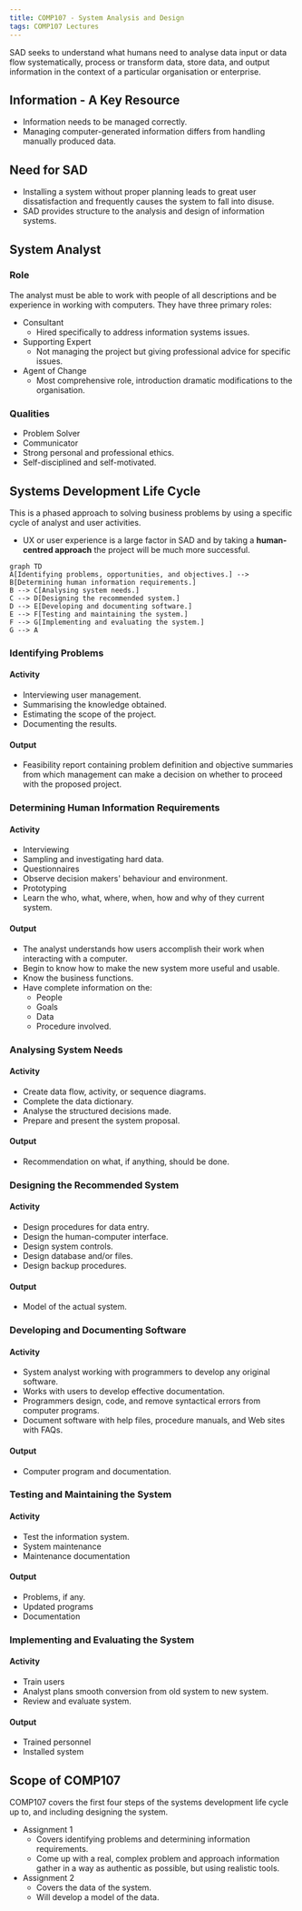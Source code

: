```yaml
---
title: COMP107 - System Analysis and Design
tags: COMP107 Lectures
---
```

SAD seeks to understand what humans need to analyse data input or data flow systematically, process or transform data, store data, and output information in the context of a particular organisation or enterprise.

## Information - A Key Resource
* Information needs to be managed correctly.
* Managing computer-generated information differs from handling manually produced data.

## Need for SAD
* Installing a system without proper planning leads to great user dissatisfaction and frequently causes the system to fall into disuse.
* SAD provides structure to the analysis and design of information systems.

## System Analyst
### Role
The analyst must be able to work with people of all descriptions and be experience in working with computers. They have three primary roles:

* Consultant
	* Hired specifically to address information systems  issues.
* Supporting Expert
	* Not managing the project but giving professional advice for specific issues.
* Agent of Change
	* Most comprehensive role, introduction dramatic modifications to the organisation.
	
### Qualities
* Problem Solver
* Communicator
* Strong personal and professional ethics.
* Self-disciplined and self-motivated.

## Systems Development Life Cycle
This is a phased approach to solving business problems by using a specific cycle of analyst and user activities. 

* UX or user experience is a large factor in SAD and by taking a **human-centred approach** the project will be much more successful.

```mermaid
graph TD
A[Identifying problems, opportunities, and objectives.] --> B[Determining human information requirements.]
B --> C[Analysing system needs.]
C --> D[Designing the recommended system.]
D --> E[Developing and documenting software.]
E --> F[Testing and maintaining the system.]
F --> G[Implementing and evaluating the system.]
G --> A
```

### Identifying Problems
#### Activity
* Interviewing user management.
* Summarising the knowledge obtained.
* Estimating the scope of the project.
* Documenting the results.

#### Output
* Feasibility report containing problem definition and objective summaries from which management can make a decision on whether to proceed with the proposed project.

### Determining Human Information Requirements
#### Activity
* Interviewing
* Sampling and investigating hard data.
* Questionnaires
* Observe decision makers' behaviour and environment.
* Prototyping
* Learn the who, what, where, when, how and why of they current system.

#### Output
* The analyst understands how users accomplish their work when interacting with a computer.
* Begin to know how to make the new system more useful and usable.
* Know the business functions.
* Have complete information on the:
	 * People
	 * Goals
	 * Data
	 * Procedure involved.
	 
### Analysing System Needs
#### Activity
* Create data flow, activity, or sequence diagrams.
* Complete the data dictionary.
* Analyse the structured decisions made.
* Prepare and present the system proposal.

#### Output
* Recommendation on what, if anything, should be done.

### Designing the Recommended System
#### Activity
* Design procedures for data entry.
* Design the human-computer interface.
* Design system controls.
* Design database and/or files.
* Design backup procedures.

#### Output
* Model of the actual system.

### Developing and Documenting Software
#### Activity
* System analyst working with programmers to develop any original software.
* Works with users to develop effective documentation.
* Programmers design, code, and remove syntactical errors from computer programs.
* Document software with help files, procedure manuals, and Web sites with FAQs.

#### Output
* Computer program and documentation.

### Testing and Maintaining the System
#### Activity
* Test the information system.
* System maintenance
* Maintenance documentation

#### Output
* Problems, if any.
* Updated programs
* Documentation

### Implementing and Evaluating the System
#### Activity
* Train users
* Analyst plans smooth conversion from old system to new system.
* Review and evaluate system.

#### Output
* Trained personnel 
* Installed system

## Scope of COMP107
COMP107 covers the first four steps of the systems development life cycle up to, and including designing the system.

* Assignment 1
	* Covers identifying problems and determining information requirements.
	* Come up with a real, complex problem and approach information gather in a way as authentic as possible, but using realistic tools.
* Assignment 2
	* Covers the data of the system.
	* Will develop a model of the data.
